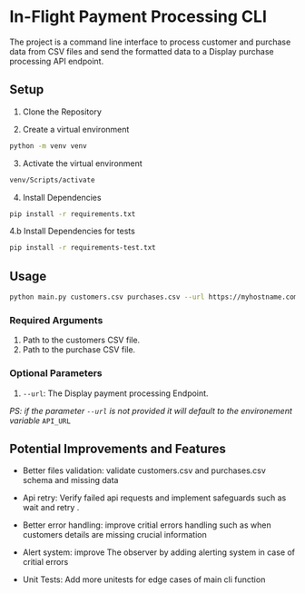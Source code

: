 # In-Flight Payment Processing CLI

The project is a command line interface to process customer and purchase data from CSV files 
and send the formatted data to a Display purchase processing API endpoint.

## Setup

1. Clone the Repository

2. Create a virtual environment
```bash
python -m venv venv
```

3. Activate the virtual environment
```bash
venv/Scripts/activate
```

4. Install Dependencies
```bash
pip install -r requirements.txt
```
4.b Install Dependencies for tests
```bash
pip install -r requirements-test.txt
```

## Usage

```bash
python main.py customers.csv purchases.csv --url https://myhostname.com/v1/customers
```

### Required Arguments
1. Path to the customers CSV file.
2. Path to the purchase CSV file.

### Optional Parameters
1. `--url`: The Display payment processing Endpoint.

*PS: if the parameter `--url` is not provided it will default to the environement variable* `API_URL` 


## Potential Improvements and Features

* Better files validation: validate customers.csv and purchases.csv schema and missing data

* Api retry: Verify failed api requests and implement safeguards such as wait and retry .

* Better error handling: improve critial errors handling such as when customers details are missing crucial information

* Alert system: improve The observer by adding alerting system in case of critial errors

* Unit Tests: Add more unitests for edge cases of main cli function
